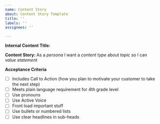 ```yaml
---
name: Content Story
about: Content Story Template
title: ''
labels: ''
assignees: ''

---
```


**Internal Content Title:**

**Content Story:**
As a _persona_
I want a _content type_
about _topic_
so I can _value statement_


**Acceptance Criteria**
- [ ] Includes Call to Action (how you plan to motivate your customer to take the next step)
- [ ] Meets plain language requirement for 4th grade level
- [ ] Use pronouns
- [ ] Use Active Voice
- [ ] Front load important stuff
- [ ] Use bullets or numbered lists
- [ ] Use clear headlines in sub-heads
